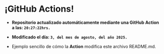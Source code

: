 # ¡GitHub Actions!
* **Repositorio actualizado automáticamente mediante una GitHub Action a las: `20:27:22hrs.`**
* **Modificado el día: `3, del mes de agosto, del año 2025.`**

* Ejemplo sencillo de cómo la **Action** modifica este archivo README.md.
